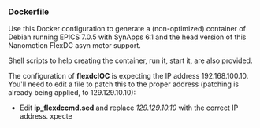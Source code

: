 ### Dockerfile

Use this Docker configuration to generate a (non-optimized) container of Debian running EPICS 7.0.5 with SynApps 6.1 and the head version of this Nanomotion FlexDC asyn motor support.

Shell scripts to help creating the container, run it, start it, are also provided.

The configuration of **flexdcIOC** is expecting the IP address 192.168.100.10. You'll need to edit a file to patch this to the proper address (patching is already being applied, to 129.129.10.10):
- Edit **ip_flexdccmd.sed** and replace _129.129.10.10_ with the correct IP address.
xpecte

